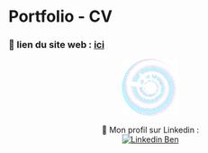 <p align="center">

# Portfolio - CV

### 🔗 lien du site web : [ici](https://www.dessort.com)

</p>

<!--

[![logo](/img/logo_bd.png  "logo Ben")](https://www.dessort.com)

-->

<p align="center">
<a href="https://www.dessort.com"> 
<img alt="logo Ben" width="100px" src="/img/logo_bd.png"/>
</a>
</p>


<p align="center">
🔗 Mon profil sur Linkedin : </br>
<a href="https://www.linkedin.com/in/dessort/"> <img alt="Linkedin Ben" width="40px" src="https://upload.wikimedia.org/wikipedia/commons/thumb/c/ca/LinkedIn_logo_initials.png/600px-LinkedIn_logo_initials.png"/> </a>
</p>

